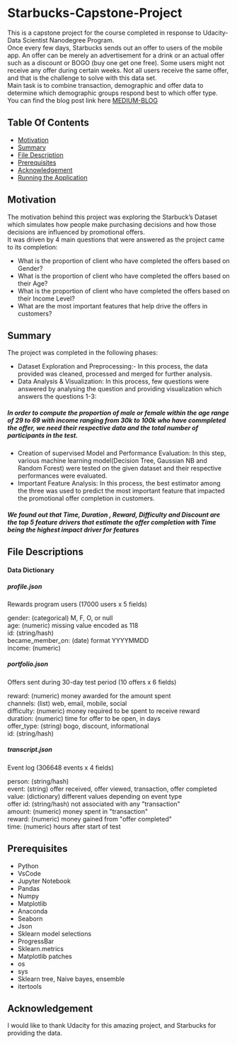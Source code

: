 # Starbucks-Capstone-Project
This is a capstone project for the course completed in response to Udacity- Data Scientist Nanodegree Program.   
Once every few days, Starbucks sends out an offer to users of the mobile app. An offer can be merely an advertisement for a drink or an actual offer such as a discount or BOGO (buy one get one free). Some users might not receive any offer during certain weeks.
Not all users receive the same offer, and that is the challenge to solve with this data set.   
Main task is to combine transaction, demographic and offer data to determine which demographic groups respond best to which offer type.
You can find the blog post link here [MEDIUM-BLOG](https://nimishsoni.medium.com/promotional-offer-recommendation-engine-for-starbucks-coffee-48bc6d0a1988)
## Table Of Contents  
* [Motivation](#moti)  
* [Summary](#summary)  
* [File Description](#desc)  
* [Prerequisites](#prerequisite)
* [Acknowledgement](#acknow)  
* [Running the Application](#running)  


<a name="moti"></a>
## Motivation
The motivation behind this project was exploring the Starbuck’s Dataset which simulates how people make purchasing decisions and how those decisions are influenced by promotional offers.   
It was driven by 4 main questions that were answered as the project came to its completion:
* What is the proportion of client who have completed the offers based on Gender?
* What is the proportion of client who have completed the offers based on their Age?
* What is the proportion of client who have completed the offers based on their Income Level?
* What are the most important features that help drive the offers in customers?

<a name="summary"></a>
## Summary 
The project was completed in the following phases:
* Dataset Exploration and Preprocessing:- In this process, the data provided was cleaned, processed and merged for further analysis.
* Data Analysis &  Visualization: In this process, few questions were answered by analysing the question and  providing visualization which answers the questions 1-3:     
##### In order to compute the proportion of male or female within the age range of 29 to 69 with income ranging from 30k to 100k who have commpleted the offer, we need their respective data and the total number of participants in the test.   
* Creation of supervised Model and Performance Evaluation: In this step, various machine learning model(Decision Tree, Gaussian NB and Random Forest) were tested on the given dataset and their respective performances were evaluated. 
* Important Feature Analysis: In this process, the best estimator among the three was used to predict the most important feature that impacted the promotional offer completion in customers.   
##### We found out that Time, Duration , Reward, Difficulty and Discount are the top 5 feature drivers that estimate the offer completion with Time being the highest impact driver for features


<a name="desc"></a>
## File Descriptions
#### Data Dictionary
##### profile.json
Rewards program users (17000 users x 5 fields)

gender: (categorical) M, F, O, or null   
age: (numeric) missing value encoded as 118   
id: (string/hash)   
became_member_on: (date) format YYYYMMDD   
income: (numeric)      

##### portfolio.json
Offers sent during 30-day test period (10 offers x 6 fields)

reward: (numeric) money awarded for the amount spent   
channels: (list) web, email, mobile, social   
difficulty: (numeric) money required to be spent to receive reward   
duration: (numeric) time for offer to be open, in days   
offer_type: (string) bogo, discount, informational   
id: (string/hash)     
 
##### transcript.json
Event log (306648 events x 4 fields)

person: (string/hash)   
event: (string) offer received, offer viewed, transaction, offer completed   
value: (dictionary) different values depending on event type   
offer id: (string/hash) not associated with any "transaction"   
amount: (numeric) money spent in "transaction"   
reward: (numeric) money gained from "offer completed"   
time: (numeric) hours after start of test   

<a name="prerequisite"/></a>
## Prerequisites
* Python
* VsCode
* Jupyter Notebook
* Pandas
* Numpy
* Matplotlib
* Anaconda
* Seaborn
* Json
* Sklearn model selections
* ProgressBar
* Sklearn.metrics 
* Matplotlib patches
* os
* sys
* Sklearn tree, Naive bayes, ensemble
* itertools


<a name="acknow"/></a>
## Acknowledgement
I would like to thank Udacity for this amazing project, and Starbucks  for providing the data.

<a name="running"/></a>

